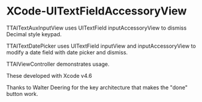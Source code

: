 XCode-UITextFieldAccessoryView
==============================

TTAITextAuxInputView uses UITextField inputAccessoryView to dismiss Decimal style keypad.

TTAITextDatePicker uses UITextField inputView and inputAccessoryView to modify a date field with date picker and dismiss.

TTAIViewController demonstrates usage.

These developed with Xcode v4.6

Thanks to Walter Deering for the key architecture that makes the "done" button work.
